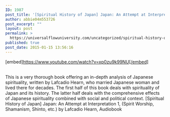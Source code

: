 ```yaml
---
ID: 1987
post_title: '[Spiritual History of Japan] Japan: An Attempt at Interpretation 1, (Spirit Worship, Shinto, etc.)'
author: abbie04m553726
post_excerpt: ""
layout: post
permalink: >
  https://universalflowuniversity.com/uncategorized/spiritual-history-of-japan-japan-an-attempt-at-interpretation-1-spirit-worship-shinto-etc/
published: true
post_date: 2015-01-15 13:56:16
---
```

[embed]https://www.youtube.com/watch?v=xp0zu9k99NU[/embed]</br></br>
<p>This is a very thorough book offering an in-depth analysis of Japanese spirituality, written by Lafcadio Hearn, who married Japanese woman and lived there for decades.
The first half of this book deals with spirituality of Japan and its history. The latter half deals with the comprehensive effects of Japanese spirituality combined with social and political context.
[Spiritual History of Japan] Japan: An Attempt at Interpretation 1, (Spirit Worship, Shamanism, Shinto, etc.) by Lafcadio Hearn, Audiobook</p>